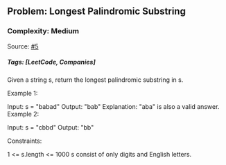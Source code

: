 ## Problem: Longest Palindromic Substring

### Complexity: Medium

Source: [#5](https://leetcode.com/problems/longest-palindromic-substring/description/)

##### Tags: [LeetCode, Companies]

Given a string s, return the longest palindromic substring in s.

Example 1:

Input: s = "babad"
Output: "bab"
Explanation: "aba" is also a valid answer.
Example 2:

Input: s = "cbbd"
Output: "bb"

Constraints:

1 <= s.length <= 1000
s consist of only digits and English letters.
